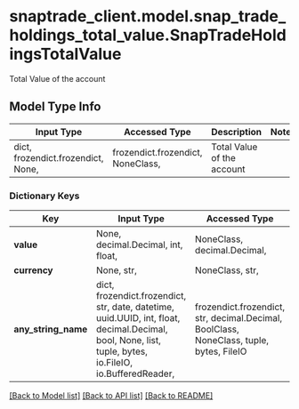 # snaptrade_client.model.snap_trade_holdings_total_value.SnapTradeHoldingsTotalValue

Total Value of the account

## Model Type Info
Input Type | Accessed Type | Description | Notes
------------ | ------------- | ------------- | -------------
dict, frozendict.frozendict, None,  | frozendict.frozendict, NoneClass,  | Total Value of the account | 

### Dictionary Keys
Key | Input Type | Accessed Type | Description | Notes
------------ | ------------- | ------------- | ------------- | -------------
**value** | None, decimal.Decimal, int, float,  | NoneClass, decimal.Decimal,  |  | [optional] 
**currency** | None, str,  | NoneClass, str,  |  | [optional] 
**any_string_name** | dict, frozendict.frozendict, str, date, datetime, uuid.UUID, int, float, decimal.Decimal, bool, None, list, tuple, bytes, io.FileIO, io.BufferedReader,  | frozendict.frozendict, str, decimal.Decimal, BoolClass, NoneClass, tuple, bytes, FileIO | any string name can be used but the value must be the correct type | [optional]

[[Back to Model list]](../../README.md#documentation-for-models) [[Back to API list]](../../README.md#documentation-for-api-endpoints) [[Back to README]](../../README.md)

